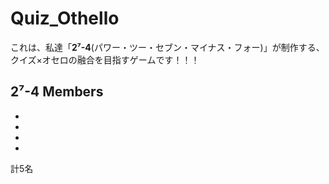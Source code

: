 # Quiz_Othello

これは、私達「**2⁷-4**(パワー・ツー・セブン・マイナス・フォー)」が制作する、クイズ×オセロの融合を目指すゲームです！！！

2⁷-4 Members
- 
- 
- 
- 
- 
計5名